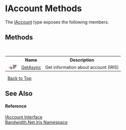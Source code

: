 ﻿# IAccount Methods
 

The <a href ="T_Bandwidth_Net_Iris_IAccount.md">IAccount</a> type exposes the following members.


## Methods
&nbsp;<table><tr><th></th><th>Name</th><th>Description</th></tr><tr><td>![Public method](media/pubmethod.gif "Public method")![Code example](media/CodeExample.png "Code example")</td><td><a href ="M_Bandwidth_Net_Iris_IAccount_GetAsync.md">GetAsync</a></td><td>
Get information about account (IRIS)</td></tr></table>&nbsp;
<a href="#iaccount-methods">Back to Top</a>

## See Also


#### Reference
<a href ="T_Bandwidth_Net_Iris_IAccount.md">IAccount Interface</a><br /><a href ="N_Bandwidth_Net_Iris.md">Bandwidth.Net.Iris Namespace</a><br />